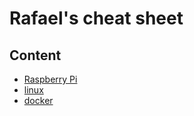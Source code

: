 # Rafael's cheat sheet

## Content

* [Raspberry Pi](/raspberrypi)
* [linux](/linux)
* [docker](/docker)


